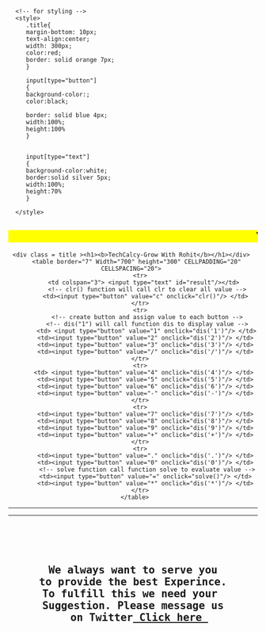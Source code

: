 
<HTML>

<HEAD>

<meta charset="UTF-8" />
<meta http-equiv="X-UA-Compatible" content="IE=edge" />
<meta name="viewport" content="width=device-width, initial-scale=1.0" />


<TITLE>
TechCalcy
</TITLE>

<script>


         //function that display value 
         function dis(val) 
         { 
             document.getElementById("result").value+=val 
         } 
           
         //function that evaluates the digit and return result 
         function solve() 
         { 
             let x = document.getElementById("result").value 
             let y = eval(x) 
             document.getElementById("result").value = y 
         } 
           
         //function that clear the display 
         function clr() 
         { 
             document.getElementById("result").value = "" 
         } 
      </script> 
      <!-- for styling -->
      <style> 
         .title{ 
         margin-bottom: 10px; 
         text-align:center; 
         width: 300px; 
         color:red; 
         border: solid orange 7px; 
         } 
  
         input[type="button"] 
         { 
         background-color:; 
         color:black; 
       
         border: solid blue 4px; 
         width:100%;
         height:100%
         } 
  
     
         input[type="text"] 
         { 
         background-color:white; 
         border:solid silver 5px; 
         width:100%;
         height:70%
         } 

      </style> 

   </head> 
   <!-- create table -->




<BODY background="Screenshot_2022-06-05-22-19-54-44.jpg">
<H2><MARQUEE BGCOLOR = "YELLOW"> You are Good Friend and we Welcome you to TechCalcy.</MARQUEE></H2>




<CENTER>


    <div class = title ><h1><b>TechCalcy-Grow With Rohit</b></h1></div> 
      <table border="7" Width="700" height="300" CELLPADDING="20" CELLSPACING="20"> 
         <tr> 
           <td colspan="3"> <input type="text" id="result"/></td> 
            <!-- clr() function will call clr to clear all value -->
            <td><input type="button" value="c" onclick="clr()"/> </td> 
         </tr> 
         <tr> 
            <!-- create button and assign value to each button -->
            <!-- dis("1") will call function dis to display value -->
            <td> <input type="button" value="1" onclick="dis('1')"/> </td> 
            <td><input type="button" value="2" onclick="dis('2')"/> </td> 
            <td><input type="button" value="3" onclick="dis('3')"/> </td> 
            <td><input type="button" value="/" onclick="dis('/')"/> </td> 
         </tr> 
         <tr> 
           <td> <input type="button" value="4" onclick="dis('4')"/> </td> 
            <td><input type="button" value="5" onclick="dis('5')"/> </td> 
            <td><input type="button" value="6" onclick="dis('6')"/> </td> 
            <td><input type="button" value="-" onclick="dis('-')"/> </td> 
         </tr> 
         <tr> 
            <td><input type="button" value="7" onclick="dis('7')"/> </td> 
            <td><input type="button" value="8" onclick="dis('8')"/> </td> 
            <td><input type="button" value="9" onclick="dis('9')"/> </td> 
            <td><input type="button" value="+" onclick="dis('+')"/> </td> 
         </tr> 
         <tr> 
            <td><input type="button" value="." onclick="dis('.')"/> </td> 
            <td><input type="button" value="0" onclick="dis('0')"/> </td> 
            <!-- solve function call function solve to evaluate value -->
            <td><input type="button" value="=" onclick="solve()"/> </td> 
            <td><input type="button" value="*" onclick="dis('*')"/> </td> 
         </tr> 
      </table> 

<HR><HR>
<br>
<Pre>
<h2><B>
We always want to serve you
to provide the best Experince.
To fulfill this we need your 
Suggestion. Please message us
  on Twitter<A HREF="https://mobile.twitter.com/Rohitishere7"> Click here </A>
</H2>


